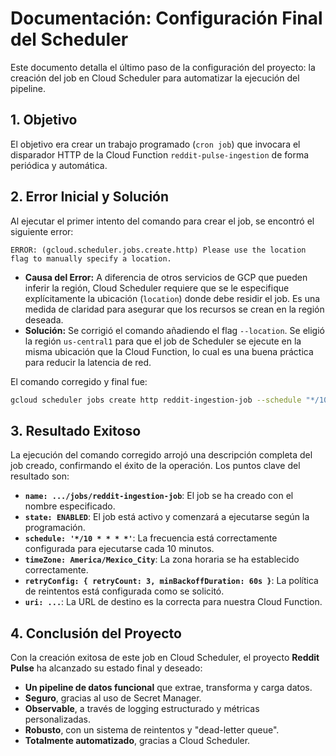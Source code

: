 # Documentación: Configuración Final del Scheduler

Este documento detalla el último paso de la configuración del proyecto: la creación del job en Cloud Scheduler para automatizar la ejecución del pipeline.

## 1. Objetivo

El objetivo era crear un trabajo programado (`cron job`) que invocara el disparador HTTP de la Cloud Function `reddit-pulse-ingestion` de forma periódica y automática.

## 2. Error Inicial y Solución

Al ejecutar el primer intento del comando para crear el job, se encontró el siguiente error:

```
ERROR: (gcloud.scheduler.jobs.create.http) Please use the location flag to manually specify a location.
```

-   **Causa del Error:** A diferencia de otros servicios de GCP que pueden inferir la región, Cloud Scheduler requiere que se le especifique explícitamente la ubicación (`location`) donde debe residir el job. Es una medida de claridad para asegurar que los recursos se crean en la región deseada.
-   **Solución:** Se corrigió el comando añadiendo el flag `--location`. Se eligió la región `us-central1` para que el job de Scheduler se ejecute en la misma ubicación que la Cloud Function, lo cual es una buena práctica para reducir la latencia de red.

El comando corregido y final fue:
```bash
gcloud scheduler jobs create http reddit-ingestion-job --schedule "*/10 * * * *" --location="us-central1" --uri "URL_DE_TU_FUNCION" ...
```

## 3. Resultado Exitoso

La ejecución del comando corregido arrojó una descripción completa del job creado, confirmando el éxito de la operación. Los puntos clave del resultado son:

-   **`name: .../jobs/reddit-ingestion-job`**: El job se ha creado con el nombre especificado.
-   **`state: ENABLED`**: El job está activo y comenzará a ejecutarse según la programación.
-   **`schedule: '*/10 * * * *'`**: La frecuencia está correctamente configurada para ejecutarse cada 10 minutos.
-   **`timeZone: America/Mexico_City`**: La zona horaria se ha establecido correctamente.
-   **`retryConfig: { retryCount: 3, minBackoffDuration: 60s }`**: La política de reintentos está configurada como se solicitó.
-   **`uri: ...`**: La URL de destino es la correcta para nuestra Cloud Function.

## 4. Conclusión del Proyecto

Con la creación exitosa de este job en Cloud Scheduler, el proyecto **Reddit Pulse** ha alcanzado su estado final y deseado:

-   **Un pipeline de datos funcional** que extrae, transforma y carga datos.
-   **Seguro**, gracias al uso de Secret Manager.
-   **Observable**, a través de logging estructurado y métricas personalizadas.
-   **Robusto**, con un sistema de reintentos y "dead-letter queue".
-   **Totalmente automatizado**, gracias a Cloud Scheduler.